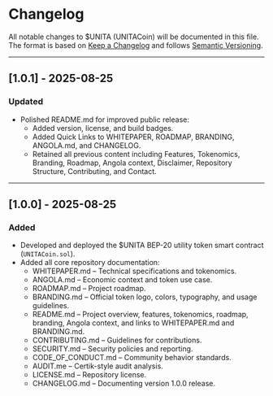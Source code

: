 # Changelog

All notable changes to $UNITA (UNITACoin) will be documented in this file.  
The format is based on [Keep a Changelog](https://keepachangelog.com/en/1.0.0/) and follows [Semantic Versioning](https://semver.org/).

---

## [1.0.1] - 2025-08-25
### Updated
- Polished README.md for improved public release:
  - Added version, license, and build badges.
  - Added Quick Links to WHITEPAPER, ROADMAP, BRANDING, ANGOLA.md, and CHANGELOG.
  - Retained all previous content including Features, Tokenomics, Branding, Roadmap, Angola context, Disclaimer, Repository Structure, Contributing, and Contact.

---

## [1.0.0] - 2025-08-25
### Added
- Developed and deployed the $UNITA BEP-20 utility token smart contract (`UNITACoin.sol`).
- Added all core repository documentation:
  - WHITEPAPER.md – Technical specifications and tokenomics.
  - ANGOLA.md – Economic context and token use case.
  - ROADMAP.md – Project roadmap.
  - BRANDING.md – Official token logo, colors, typography, and usage guidelines.
  - README.md – Project overview, features, tokenomics, roadmap, branding, Angola context, and links to WHITEPAPER.md and BRANDING.md.
  - CONTRIBUTING.md – Guidelines for contributions.
  - SECURITY.md – Security policies and reporting.
  - CODE_OF_CONDUCT.md – Community behavior standards.
  - AUDIT.me – Certik-style audit analysis.
  - LICENSE.md – Repository license.
  - CHANGELOG.md – Documenting version 1.0.0 release.
